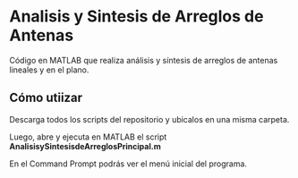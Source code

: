 # Analisis y Sintesis de Arreglos de Antenas
Código en MATLAB que realiza análisis y síntesis de arreglos de antenas lineales y en el plano.

## Cómo utiizar

Descarga todos los scripts del repositorio y ubicalos en una misma carpeta.

Luego, abre y ejecuta en MATLAB el script **AnalisisySintesisdeArreglosPrincipal.m**

En el Command Prompt podrás ver el menú inicial del programa.
